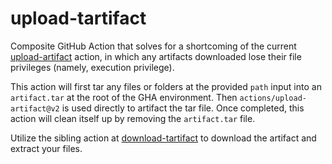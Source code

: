 # upload-tartifact

Composite GitHub Action that solves for a shortcoming of the current [upload-artifact](https://github.com/actions/upload-artifact) action, in which any artifacts downloaded lose their file privileges (namely, execution privilege).

This action will first tar any files or folders at the provided `path` input into an `artifact.tar` at the root of the GHA environment. Then `actions/upload-artifact@v2` is used directly to artifact the tar file. Once completed, this action will clean itself up by removing the `artifact.tar` file.

Utilize the sibling action at [download-tartifact](https://github.com/alehechka/download-tartifact) to download the artifact and extract your files.
